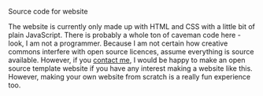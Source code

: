 Source code for website

The website is currently only made up with HTML and CSS with a little bit of plain JavaScript. There is probably a whole ton of caveman code here - look, I am not a programmer. Because I am not certain how creative commons interfere with open source licences, assume everything is source available. However, if you [contact me](https://thairanaru.netlify.app/social-media.html), I would be happy to make an open source template website if you have any interest making a website like this. However, making your own website from scratch is a really fun experience too.
